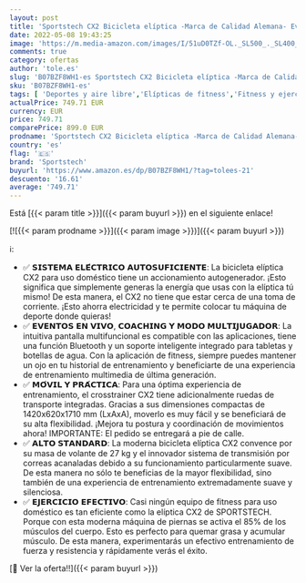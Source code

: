 ```yaml
---
layout: post
title: 'Sportstech CX2 Bicicleta elíptica -Marca de Calidad Alemana- Eventos en Directo y App Multijugador  Generador de Energía Integrado  Entrenador elíptico con Consola y Soporte para Tablet  Volante 27Kg'
date: 2022-05-08 19:43:25
image: 'https://m.media-amazon.com/images/I/51uD0TZf-OL._SL500_._SL400_.jpg'
comments: true
category: ofertas
author: 'tole.es'
slug: 'B07BZF8WH1-es Sportstech CX2 Bicicleta elíptica -Marca de Calidad...'
sku: 'B07BZF8WH1-es'
tags: [ 'Deportes y aire libre','Elípticas de fitness','Fitness y ejercicio','Máquinas de cardio para fitness','bicicleta','sportstech','🇪🇸', ]
actualPrice: 749.71 EUR
currency: EUR
price: 749.71
comparePrice: 899.0 EUR
prodname: 'Sportstech CX2 Bicicleta elíptica -Marca de Calidad Alemana- Eventos en Directo y App Multijugador  Generador de Energía Integrado  Entrenador elíptico con Consola y Soporte para Tablet  Volante 27Kg'
country: 'es'
flag: '🇪🇸'
brand: 'Sportstech'
buyurl: 'https://www.amazon.es/dp/B07BZF8WH1/?tag=tolees-21'
descuento: '16.61'
average: '749.71'
---
```


Está [{{< param title >}}]({{< param buyurl >}}) en el siguiente enlace!

[![{{< param prodname >}}]({{< param image >}})]({{< param buyurl >}})

ℹ️:

- ✅ 𝗦𝗜𝗦𝗧𝗘𝗠𝗔 𝗘𝗟𝗘́𝗖𝗧𝗥𝗜𝗖𝗢 𝗔𝗨𝗧𝗢𝗦𝗨𝗙𝗜𝗖𝗜𝗘𝗡𝗧𝗘: La bicicleta elíptica CX2 para uso doméstico tiene un accionamiento autogenerador. ¡Esto significa que simplemente generas la energía que usas con la elíptica tú mismo! De esta manera, el CX2 no tiene que estar cerca de una toma de corriente. ¡Esto ahorra electricidad y te permite colocar tu máquina de deporte donde quieras!
- ✅ 𝗘𝗩𝗘𝗡𝗧𝗢𝗦 𝗘𝗡 𝗩𝗜𝗩𝗢, 𝗖𝗢𝗔𝗖𝗛𝗜𝗡𝗚 𝗬 𝗠𝗢𝗗𝗢 𝗠𝗨𝗟𝗧𝗜𝗝𝗨𝗚𝗔𝗗𝗢𝗥: La intuitiva pantalla multifuncional es compatible con las aplicaciones, tiene una función Bluetooth y un soporte inteligente integrado para tabletas y botellas de agua. Con la aplicación de fitness, siempre puedes mantener un ojo en tu historial de entrenamiento y beneficiarte de una experiencia de entrenamiento multimedia de última generación.
- ✅ 𝗠𝗢́𝗩𝗜𝗟 𝗬 𝗣𝗥𝗔́𝗖𝗧𝗜𝗖𝗔: Para una óptima experiencia de entrenamiento, el crosstrainer CX2 tiene adicionalmente ruedas de transporte integradas. Gracias a sus dimensiones compactas de 1420x620x1710 mm (LxAxA), moverlo es muy fácil y se beneficiará de su alta flexibilidad. ¡Mejora tu postura y coordinación de movimientos ahora! IMPORTANTE: El pedido se entregará a pie de calle.
- ✅ 𝗔𝗟𝗧𝗢 𝗦𝗧𝗔𝗡𝗗𝗔𝗥𝗗: La moderna bicicleta elíptica CX2 convence por su masa de volante de 27 kg y el innovador sistema de transmisión por correas acanaladas debido a su funcionamiento particularmente suave. De esta manera no sólo te beneficias de la mayor flexibilidad, sino también de una experiencia de entrenamiento extremadamente suave y silenciosa.
- ✅ 𝗘𝗝𝗘𝗥𝗖𝗜𝗖𝗜𝗢 𝗘𝗙𝗘𝗖𝗧𝗜𝗩𝗢: Casi ningún equipo de fitness para uso doméstico es tan eficiente como la elíptica CX2 de SPORTSTECH. Porque con esta moderna máquina de piernas se activa el 85% de los músculos del cuerpo. Esto es perfecto para quemar grasa y acumular músculo. De esta manera, experimentarás un efectivo entrenamiento de fuerza y resistencia y rápidamente verás el éxito.

[🛒 Ver la oferta!!]({{< param buyurl >}})

